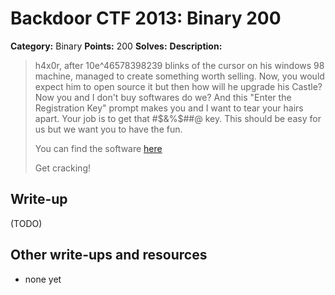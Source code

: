 # Backdoor CTF 2013: Binary 200

**Category:** Binary
**Points:** 200
**Solves:** 
**Description:** 

> h4x0r, after 10e^46578398239 blinks of the cursor on his windows 98 machine, managed to create something worth selling.
> Now, you would expect him to open source it but then how will he upgrade his Castle? Now you and I don't buy softwares do we? 
> And this "Enter the Registration Key" prompt makes you and I want to tear your hairs apart. 
> Your job is to get that #$&%$##@ key. This should be easy for us but we want you to
> have the fun. 
> 
> You can find the software [here](h4x0r.zip)
> 
> Get cracking!

## Write-up

(TODO)

## Other write-ups and resources

* none yet